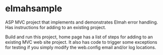 # elmahsample
ASP MVC project that implements and demonstrates Elmah error handling. Has instructions for adding to an existing project.

Build and run this project, home page has a list of steps for adding to an existing MVC web site project. It also has code 
to trigger some exceptions for testing if you simply modify the web.config email and/or log locations.
